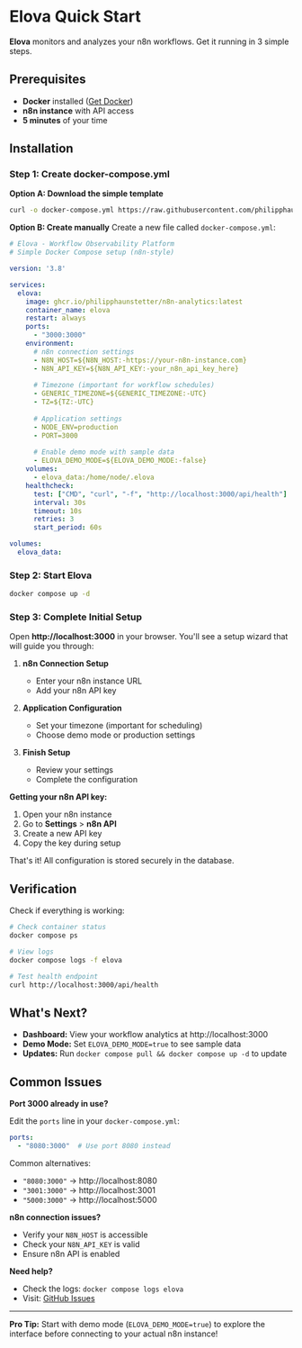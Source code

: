 # Elova Quick Start

**Elova** monitors and analyzes your n8n workflows. Get it running in 3 simple steps.

## Prerequisites

- **Docker** installed ([Get Docker](https://docs.docker.com/get-docker/))
- **n8n instance** with API access
- **5 minutes** of your time

## Installation

### Step 1: Create docker-compose.yml

**Option A: Download the simple template**
```bash
curl -o docker-compose.yml https://raw.githubusercontent.com/philipphaunstetter/n8n-analytics/main/docker-compose.simple.yml
```

**Option B: Create manually**
Create a new file called `docker-compose.yml`:

```yaml
# Elova - Workflow Observability Platform
# Simple Docker Compose setup (n8n-style)

version: '3.8'

services:
  elova:
    image: ghcr.io/philipphaunstetter/n8n-analytics:latest
    container_name: elova
    restart: always
    ports:
      - "3000:3000"
    environment:
      # n8n connection settings
      - N8N_HOST=${N8N_HOST:-https://your-n8n-instance.com}
      - N8N_API_KEY=${N8N_API_KEY:-your_n8n_api_key_here}
      
      # Timezone (important for workflow schedules)
      - GENERIC_TIMEZONE=${GENERIC_TIMEZONE:-UTC}
      - TZ=${TZ:-UTC}
      
      # Application settings
      - NODE_ENV=production
      - PORT=3000
      
      # Enable demo mode with sample data
      - ELOVA_DEMO_MODE=${ELOVA_DEMO_MODE:-false}
    volumes:
      - elova_data:/home/node/.elova
    healthcheck:
      test: ["CMD", "curl", "-f", "http://localhost:3000/api/health"]
      interval: 30s
      timeout: 10s
      retries: 3
      start_period: 60s

volumes:
  elova_data:
```

### Step 2: Start Elova

```bash
docker compose up -d
```

### Step 3: Complete Initial Setup

Open **http://localhost:3000** in your browser. You'll see a setup wizard that will guide you through:

1. **n8n Connection Setup**
   - Enter your n8n instance URL
   - Add your n8n API key

2. **Application Configuration** 
   - Set your timezone (important for scheduling)
   - Choose demo mode or production settings

3. **Finish Setup**
   - Review your settings
   - Complete the configuration

**Getting your n8n API key:**
1. Open your n8n instance
2. Go to **Settings** > **n8n API** 
3. Create a new API key
4. Copy the key during setup

That's it! All configuration is stored securely in the database.

## Verification

Check if everything is working:

```bash
# Check container status
docker compose ps

# View logs
docker compose logs -f elova

# Test health endpoint
curl http://localhost:3000/api/health
```

## What's Next?

- **Dashboard:** View your workflow analytics at http://localhost:3000
- **Demo Mode:** Set `ELOVA_DEMO_MODE=true` to see sample data
- **Updates:** Run `docker compose pull && docker compose up -d` to update

## Common Issues

**Port 3000 already in use?**

Edit the `ports` line in your `docker-compose.yml`:
```yaml
ports:
  - "8080:3000"  # Use port 8080 instead
```

Common alternatives:
- `"8080:3000"` → http://localhost:8080
- `"3001:3000"` → http://localhost:3001  
- `"5000:3000"` → http://localhost:5000

**n8n connection issues?**
- Verify your `N8N_HOST` is accessible
- Check your `N8N_API_KEY` is valid
- Ensure n8n API is enabled

**Need help?**
- Check the logs: `docker compose logs elova`
- Visit: [GitHub Issues](https://github.com/philipphaunstetter/n8n-analytics/issues)

---

**Pro Tip:** Start with demo mode (`ELOVA_DEMO_MODE=true`) to explore the interface before connecting to your actual n8n instance!